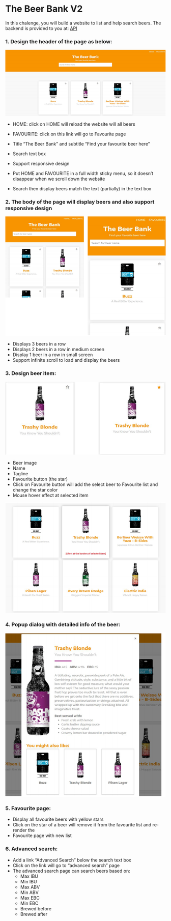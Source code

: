 <!-- Headings -->
# The Beer Bank V2

In this chalenge, you will build a website to list and help search beers. The backend is provided to you at: [API](htts://punkapi.com/documentation/v2)

### **1. Design the header of the page as below:**

![HomePage](https://github.com/ruandias/beerbank/blob/master/readmeImages/image1.png?raw=true)

* HOME: click on HOME will reload the website will all beers

* FAVOURITE: click on this link will go to Favourite page

* Title “The Beer Bank” and subtitle “Find your favourite beer here”

* Search text box

* Support responsive design

* Put HOME and FAVOURITE in a full width sticky menu, so it doesn’t disappear
when we scroll down the website

* Search then display beers match the text (partially) in the text box

### **2. The body of the page will display beers and also support responsive design**

![responsive](https://github.com/ruandias/beerbank/blob/master/readmeImages/image2.png?raw=true)

* Displays 3 beers in a row
* Displays 2 beers in a row in medium screen
* Display 1 beer in a row in small screen
* Support infinite scroll to load and display the beers

### **3. Design beer item:**

![beer](https://github.com/ruandias/beerbank/blob/master/readmeImages/image3.png?raw=true)

* Beer image
* Name
* Tagline
* Favourite button (the star)
* Click on Favourite button will add the select beer to Favourite list and change the star color
* Mouse hover effect at selected item

![beers](https://github.com/ruandias/beerbank/blob/master/readmeImages/image4.png?raw=true)

### **4. Popup dialog with detailed info of the beer:**

![favorite](https://github.com/ruandias/beerbank/blob/master/readmeImages/image5.png?raw=true)


### **5. Favourite page:**

* Display all favourite beers with yellow stars
* Click on the star of a beer will remove it from the favourite list and re-render the
* Favourite page with new list

### **6. Advanced search:**

* Add a link “Advanced Search” below the search text box
* Click on the link will go to “advanced search” page
* The advanced search page can search beers based on:
  * Max IBU
  * Min IBU
  * Max ABV
  * Min ABV
  * Max EBC
  * Min EBC
  * Brewed before
  * Brewed after